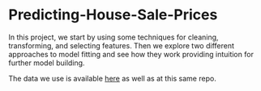 # Predicting-House-Sale-Prices

In this project, we start by using some techniques for cleaning, transforming, and selecting features. Then we explore two different approaches to model fitting and see how they work providing intuition for further model building.

The data we use is available [here](https://ww2.amstat.org/publications/jse/v19n3/decock/DataDocumentation.txt) as well as at this same repo. 

